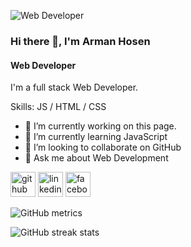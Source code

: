  ![Web Developer](https://scontent.fdac110-1.fna.fbcdn.net/v/t39.30808-6/311735429_670234484466589_4771901615427426941_n.png?_nc_cat=104&ccb=1-7&_nc_sid=e3f864&_nc_eui2=AeEPgD-z4tgJnDePYD2vDi65cwnfjfQQFPVzCd-N9BAU9Vwl3Paco6ln5eTZaeBacnacMGd4N73Hbrsr7Xpezge8&_nc_ohc=ybjTQf6dPDgAX9WPz4f&tn=4RLse3AvDhJ-qVJ2&_nc_ht=scontent.fdac110-1.fna&oh=00_AfCsA3HQ0WAKMRhEX44eJsIFcaldgigz-nAeUZ_ZA0EG1g&oe=6362AF39)
### Hi there 👋, I'm Arman Hosen
#### Web Developer


I'm a full stack Web Developer.

Skills: JS / HTML / CSS

- 🔭 I’m currently working on this page. 
- 🌱 I’m currently learning JavaScript 
- 👯 I’m looking to collaborate on GitHub 
- 💬 Ask me about Web Development 

[<img src='https://cdn.jsdelivr.net/npm/simple-icons@3.0.1/icons/github.svg' alt='github' height='40'>](https://github.com/https://github.com/Arman455171)  [<img src='https://cdn.jsdelivr.net/npm/simple-icons@3.0.1/icons/linkedin.svg' alt='linkedin' height='40'>](https://www.linkedin.com/in/https://www.linkedin.com/in/arman-hosen-b6779a253//)  [<img src='https://cdn.jsdelivr.net/npm/simple-icons@3.0.1/icons/facebook.svg' alt='facebook' height='40'>](https://www.facebook.com/https://www.facebook.com/sheikh.arman.104203)
 

![GitHub metrics](https://metrics.lecoq.io/https://github.com/Arman455171)  

![GitHub streak stats](https://github-readme-streak-stats.herokuapp.com/?user=https://github.com/Arman455171)  

